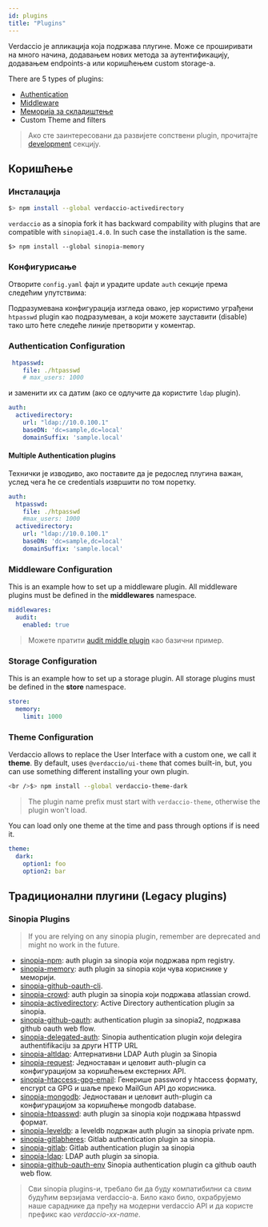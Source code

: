 ```yaml
---
id: plugins
title: "Plugins"
---
```


Verdaccio је апликација која подржава плугине. Може се проширивати на много начина, додавањем нових метода за аутентификацију, додавањем endpoints-а или коришћењем custom storage-а.

There are 5 types of plugins:

* [Authentication](plugin-auth.md)
* [Middleware](plugin-middleware.md)
* [Меморија за складиштење](plugin-storage.md)
* Custom Theme and filters

> Ако сте заинтересовани да развијете сопствени plugin, прочитајте [development](dev-plugins.md) секцију.

## Коришћење

### Инсталација

```bash
$> npm install --global verdaccio-activedirectory
```

`verdaccio` as a sinopia fork it has backward compability with plugins that are compatible with `sinopia@1.4.0`. In such case the installation is the same.

    $> npm install --global sinopia-memory
    

### Конфигурисање

Отворите `config.yaml` фајл и урадите update `auth` секције према следећим упутствима:

Подразумевана конфигурација изгледа овако, јер користимо уграђени `htpasswd` plugin као подразумеван, а који можете зауставити (disable) тако што ћете следеће линије претворити у коментар.

### Authentication Configuration

```yaml
 htpasswd:
    file: ./htpasswd
    # max_users: 1000
```

и заменити их са датим (ако се одлучите да користите `ldap` plugin).

```yaml
auth:
  activedirectory:
    url: "ldap://10.0.100.1"
    baseDN: 'dc=sample,dc=local'
    domainSuffix: 'sample.local'
```

#### Multiple Authentication plugins

Технички је изводиво, ако поставите да је редослед плугина важан, услед чега ће се credentials извршити по том поретку.

```yaml
auth:
  htpasswd:
    file: ./htpasswd
    #max_users: 1000
  activedirectory:
    url: "ldap://10.0.100.1"
    baseDN: 'dc=sample,dc=local'
    domainSuffix: 'sample.local'
```

### Middleware Configuration

This is an example how to set up a middleware plugin. All middleware plugins must be defined in the **middlewares** namespace.

```yaml
middlewares:
  audit:
    enabled: true
```

> Можете пратити [audit middle plugin](https://github.com/verdaccio/verdaccio-audit) као базични пример.

### Storage Configuration

This is an example how to set up a storage plugin. All storage plugins must be defined in the **store** namespace.

```yaml
store:
  memory:
    limit: 1000
```

### Theme Configuration

Verdaccio allows to replace the User Interface with a custom one, we call it **theme**. By default, uses `@verdaccio/ui-theme` that comes built-in, but, you can use something different installing your own plugin.

```bash
<br />$> npm install --global verdaccio-theme-dark

```

> The plugin name prefix must start with `verdaccio-theme`, otherwise the plugin won't load.

You can load only one theme at the time and pass through options if is need it.

```yaml
theme:
  dark:
    option1: foo
    option2: bar
```

## Традиционални плугини (Legacy plugins)

### Sinopia Plugins

> If you are relying on any sinopia plugin, remember are deprecated and might no work in the future.

* [sinopia-npm](https://www.npmjs.com/package/sinopia-npm): auth plugin за sinopia који подржава npm registry.
* [sinopia-memory](https://www.npmjs.com/package/sinopia-memory): auth plugin за sinopia који чува кориснике у меморији.
* [sinopia-github-oauth-cli](https://www.npmjs.com/package/sinopia-github-oauth-cli).
* [sinopia-crowd](https://www.npmjs.com/package/sinopia-crowd): auth plugin за sinopia који подржава atlassian crowd.
* [sinopia-activedirectory](https://www.npmjs.com/package/sinopia-activedirectory): Active Directory authentication plugin за sinopia.
* [sinopia-github-oauth](https://www.npmjs.com/package/sinopia-github-oauth): authentication plugin за sinopia2, подржава github oauth web flow.
* [sinopia-delegated-auth](https://www.npmjs.com/package/sinopia-delegated-auth): Sinopia authentication plugin који delegira authentifikaciju за други HTTP URL
* [sinopia-altldap](https://www.npmjs.com/package/sinopia-altldap): Алтернативни LDAP Auth plugin за Sinopia
* [sinopia-request](https://www.npmjs.com/package/sinopia-request): Једноставан и целовит auth-plugin са конфигурацијом за коришћењем екстерних API.
* [sinopia-htaccess-gpg-email](https://www.npmjs.com/package/sinopia-htaccess-gpg-email): Генерише password у htaccess формату, encrypt са GPG и шаље преко MailGun API до корисника.
* [sinopia-mongodb](https://www.npmjs.com/package/sinopia-mongodb): Једноставан и целовит auth-plugin са конфигурацијом за коришћење mongodb database.
* [sinopia-htpasswd](https://www.npmjs.com/package/sinopia-htpasswd): auth plugin за sinopia који подржава htpasswd формат.
* [sinopia-leveldb](https://www.npmjs.com/package/sinopia-leveldb): a leveldb подржан auth plugin за sinopia private npm.
* [sinopia-gitlabheres](https://www.npmjs.com/package/sinopia-gitlabheres): Gitlab authentication plugin за sinopia.
* [sinopia-gitlab](https://www.npmjs.com/package/sinopia-gitlab): Gitlab authentication plugin за sinopia
* [sinopia-ldap](https://www.npmjs.com/package/sinopia-ldap): LDAP auth plugin за sinopia.
* [sinopia-github-oauth-env](https://www.npmjs.com/package/sinopia-github-oauth-env) Sinopia authentication plugin са github oauth web flow.

> Сви sinopia plugins-и, требало би да буду компатибилни са свим будућим верзијама verdaccio-а. Било како било, охрабрујемо наше сараднике да пређу на модерни verdaccio API и да користе префикс као *verdaccio-xx-name*.